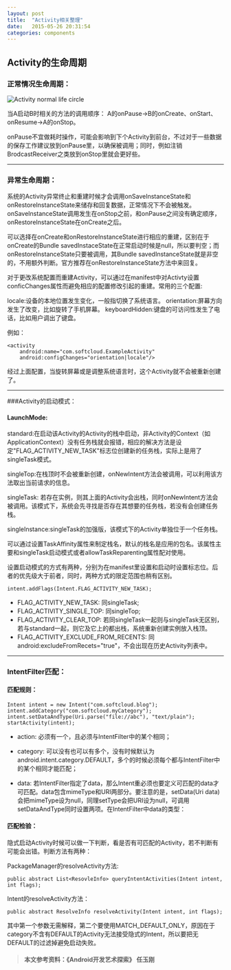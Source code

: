 ```yaml
---
layout: post
title:  "Activity相关整理"
date:   2015-05-26 20:31:54
categories: components
---
```


## Activity的生命周期

### 正常情况生命周期：

![Activity normal life circle](https://www.google.com/url?sa=i&rct=j&q=&esrc=s&source=images&cd=&cad=rja&uact=8&ved=0ahUKEwilxp_RhPjMAhWJpI8KHeN1B3YQjRwIBw&url=http%3A%2F%2Fstackoverflow.com%2Fquestions%2F8515936%2Fandroid-activity-life-cycle-what-are-all-these-methods-for&psig=AFQjCNE1J1JfJwL31n2qZpnwvV9YSoUNfw&ust=1464362249207081)

当A启动B时相关的方法的调用顺序：
A的onPause->B的onCreate、onStart、onResume->A的onStop。

onPause不宜做耗时操作，可能会影响到下个Activity到前台，不过对于一些数据的保存工作建议放到onPause里，以确保被调用；同时，例如注销BrodcastReceiver之类放到onStop里就会更好些。

---

### 异常生命周期：

系统的Activity异常终止和重建时候才会调用onSaveInstanceState和onRestoreInstanceState来储存和回复数据，正常情况下不会被触发。onSaveInstanceState调用发生在onStop之前，和onPause之间没有确定顺序，onRestoreInstanceState在onCreate之后。

可以选择在onCreate和onRestoreInstanceState进行相应的重建，区别在于onCreate的Bundle savedInstaceState在正常启动时候是null，所以要判空；而onRestoreInstanceState只要被调用，其Bundle savedInstanceState就是非空的，不用额外判断。官方推荐在onRestoreInstanceState方法中来回复。

对于更改系统配置而重建Activity，可以通过在manifest中对Activty设置conficChanges属性而避免相应的配置修改引起的重建。常用的三个配置:

locale:设备的本地位置发生变化，一般指切换了系统语言。
orientation:屏幕方向发生了改变，比如旋转了手机屏幕。
keyboardHidden:键盘的可访问性发生了电话，比如用户调出了键盘。

例如：

    <activity   
        android:name="com.softcloud.ExampleActivity"
        android:configChanges="orientation|locale"/>

经过上面配置，当旋转屏幕或是调整系统语言时，这个Activity就不会被重新创建了。

---

###Activity的启动模式：

#### LaunchMode:
standard:在启动该Activity的Activity的栈中启动，非Activity的Context（如ApplicationContext）没有任务栈就会报错，相应的解决方法是设定"FLAG\_ACTIVITY\_NEW_TASK"标志位创建新的任务栈，实际上是用了singleTask模式。

singleTop:在栈顶时不会被重新创建，onNewIntent方法会被调用，可以利用该方法取出当前请求的信息。

singleTask: 若存在实例，则其上面的Activity会出栈，同时onNewIntent方法会被调用。该模式下，系统会先寻找是否存在其想要的任务栈，若没有会创建任务栈。

singleInstance:singleTask的加强版，该模式下的Activity单独位于一个任务栈。

可以通过设置TaskAffinity属性来制定栈名，默认的栈名是应用的包名。该属性主要和singleTask启动模式或者allowTaskReparenting属性配对使用。

设置启动模式的方式有两种，分别为在manifest里设置和启动时设置标志位。后者的优先级大于前者，同时，两种方式的限定范围也稍有区别。

    intent.addFlags(Intent.FLAG_ACTIVITY_NEW_TASK);
    
* FLAG\_ACTIVITY\_NEW\_TASK: 同singleTask;
* FLAG\_ACTIVITY\_SINGLE\_TOP: 同singleTop;
* FLAG\_ACTIVITY\_CLEAR\_TOP: 若同singleTask一起则与singleTask无区别，若与standard一起，则它及它上的都出栈，系统重新创建实例放入栈顶。
* FLAG\_ACTIVITY\_EXCLUDE\_FROM\_RECENTS: 同android:excludeFromRecets="true"，不会出现在历史Activity列表中。

---

### IntentFilter匹配：

#### 匹配规则：

    Intent intent = new Intent("com.softcloud.blog");
    intent.addCategory("com.softcloud.myCategory");
    intent.setDataAndType(Uri.parse("file://abc"), "text/plain");
    startActivity(intent);

* action: 必须有一个，且必须与IntentFilter中的某个相同；
* category: 可以没有也可以有多个，没有时候默认为android.intent.category.DEFAULT，多个的时候必须每个都与IntentFilter中的某个相同才能匹配；
* data: 若IntentFilter指定了data，那么Intent重必须也要定义可匹配的data才可匹配。data包含mimeType和URI两部分。要注意的是，setData(Uri data)会把mimeType设为null，同理setType会把URI设为null，可调用setDataAndType同时设置两项。在IntentFilter中data的类型：

    <data android:scheme="string"
        android:host="string"
        android:port="stirng"
        android:path="string"
        android:pathPattern="string"
        android:pathPrefix="string"
        adnroid:mimeType="string" />

#### 匹配检验：

隐式启动Activity时候可以做一下判断，看是否有可匹配的Activity，若不判断有可能会出错。判断方法有两种：

PackageManager的resolveActivity方法:

    public abstract List<ResovleInfo> queryIntentActivities(Intent intent, int flags);

Intent的resolveActivity方法：

    public abstract ResolveInfo resolveActivity(Intent intent, int flags);
    
其中第一个参数无需解释，第二个要使用MATCH\_DEFAULT\_ONLY，原因在于category不含有DEFAULT的Activity无法接受隐式的Intent，所以要把无DEFAULT的过滤掉避免启动失败。

>#### 本文参考资料：《Android开发艺术探索》 任玉刚
